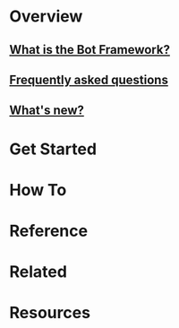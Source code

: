 # Overview
## [What is the Bot Framework?](overview/bot-framework-what-is-bot-framework.md)
## [Frequently asked questions](overview/bot-framework-faq.md)
## [What's new?](overview/bot-framework-whats-new.md)
# Get Started
# How To
# Reference
# Related
# Resources